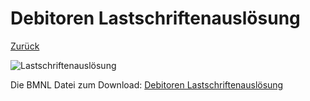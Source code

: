 # Debitoren Lastschriftenauslösung

[Zurück](../../../README.md)

![Lastschriftenauslösung](./2-soll-lastschriftenauslösung.png)

Die BMNL Datei zum Download:
[Debitoren Lastschriftenauslösung](./2-soll-lastschriftenauslösung.bpmn)

